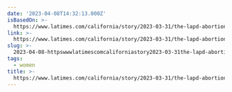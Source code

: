 ```yaml
---
date: '2023-04-08T14:32:13.000Z'
isBasedOn: >-
  https://www.latimes.com/california/story/2023-03-31/the-lapd-abortion-squad-pre-roe-vs-wade
link: >-
  https://www.latimes.com/california/story/2023-03-31/the-lapd-abortion-squad-pre-roe-vs-wade
slug: >-
  2023-04-08-httpswwwlatimescomcaliforniastory2023-03-31the-lapd-abortion-squad-pre-roe-vs-wade
tags:
  - women
title: >-
  https://www.latimes.com/california/story/2023-03-31/the-lapd-abortion-squad-pre-roe-vs-wade
---
```


